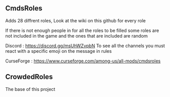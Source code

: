 ## CmdsRoles
Adds 28 diffrent roles, Look at the wiki on this github for every role

If there is not enough people in for all the roles to be filled some roles are not included in the game and the ones that are included are random

Discord : https://discord.gg/msUhWZvpbN To see all the channels you must react with a specific emoji on the message in rules

CurseForge : https://www.curseforge.com/among-us/all-mods/cmdsroles


## CrowdedRoles
The base of this project
